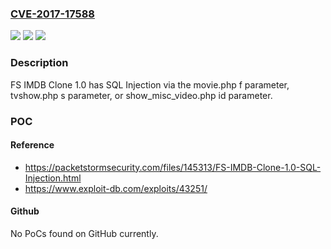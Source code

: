 ### [CVE-2017-17588](https://cve.mitre.org/cgi-bin/cvename.cgi?name=CVE-2017-17588)
![](https://img.shields.io/static/v1?label=Product&message=n%2Fa&color=blue)
![](https://img.shields.io/static/v1?label=Version&message=n%2Fa&color=blue)
![](https://img.shields.io/static/v1?label=Vulnerability&message=n%2Fa&color=brighgreen)

### Description

FS IMDB Clone 1.0 has SQL Injection via the movie.php f parameter, tvshow.php s parameter, or show_misc_video.php id parameter.

### POC

#### Reference
- https://packetstormsecurity.com/files/145313/FS-IMDB-Clone-1.0-SQL-Injection.html
- https://www.exploit-db.com/exploits/43251/

#### Github
No PoCs found on GitHub currently.

